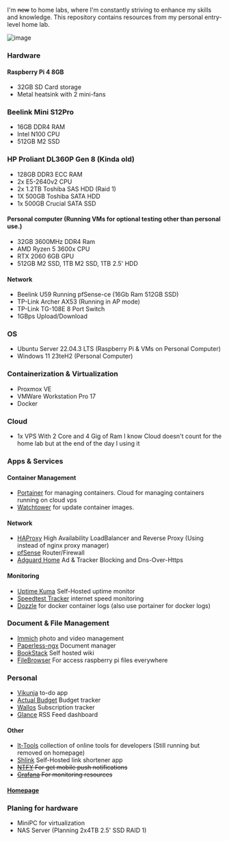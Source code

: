 I'm ~~new~~ to home labs, where I'm constantly striving to enhance my skills and knowledge. This repository contains resources from my personal entry-level home lab.

![image](https://github.com/user-attachments/assets/4d43f866-4b30-4711-b355-6d0f63a1fefc)


### Hardware
#### Raspberry Pi 4 8GB
- 32GB SD Card storage
- Metal heatsink with 2 mini-fans

### Beelink Mini S12Pro
- 16GB DDR4 RAM
- Intel N100 CPU
- 512GB M2 SSD

### HP Proliant DL360P Gen 8 (Kinda old)
- 128GB DDR3 ECC RAM
- 2x E5-2640v2 CPU
- 2x 1.2TB Toshiba SAS HDD (Raid 1)
- 1X 500GB Toshiba SATA HDD
- 1x 500GB Crucial SATA SSD

#### Personal computer (Running VMs for optional testing other than personal use.)
- 32GB 3600MHz DDR4 Ram
- AMD Ryzen 5 3600x CPU
- RTX 2060 6GB GPU
- 512GB M2 SSD, 1TB M2 SSD, 1TB 2.5' HDD

#### Network
- Beelink U59 Running pfSense-ce (16Gb Ram 512GB SSD) 
- TP-Link Archer AX53 (Running in AP mode)
- TP-Link TG-108E 8 Port Switch
- 1GBps Upload/Download


### OS
- Ubuntu Server 22.04.3 LTS (Raspberry Pi & VMs on Personal Computer)
- Windows 11 23teH2 (Personal Computer)

### Containerization & Virtualization
- Proxmox VE
- VMWare Workstation Pro 17
- Docker

### Cloud
- 1x VPS With 2 Core and 4 Gig of Ram
  I know Cloud doesn't count for the home lab but at the end of the day I using it

### Apps & Services

#### Container Management
- [Portainer](https://portainer.io/) for managing containers.
  Cloud for managing containers running on cloud vps
- [Watchtower](https://github.com/containrrr/watchtower) for update container images.

#### Network
- [HAProxy](https://www.haproxy.com/) High Availability LoadBalancer and Reverse Proxy (Using instead of nginx proxy manager)
- [pfSense](https://www.pfsense.org/) Router/Firewall
- [Adguard Home](https://adguard.com/en/adguard-home/overview.html) Ad & Tracker Blocking and Dns-Over-Https

#### Monitoring
- [Uptime Kuma](https://uptime.kuma.pet/) Self-Hosted uptime monitor
- [Speedtest Tracker](https://docs.speedtest-tracker.dev/) internet speed monitoring
- [Dozzle](https://dozzle.dev/) for docker container logs (also use portainer for docker logs)

### Document & File Management
- [Immich](https://immich.app/) photo and video management
- [Paperless-ngx](https://docs.paperless-ngx.com/) Document manager
- [BookStack](https://www.bookstackapp.com/) Self hosted wiki
- [FileBrowser](https://filebrowser.org/) For access raspberry pi files everywhere

### Personal
- [Vikunja](https://vikunja.io/) to-do app
- [Actual Budget](https://actualbudget.org/) Budget tracker
- [Wallos](https://wallosapp.com/) Subscription tracker
- [Glance](https://github.com/glanceapp/glance) RSS Feed dashboard

#### Other
- [It-Tools](https://github.com/CorentinTh/it-tools) collection of online tools for developers (Still running but removed on homepage)
- [Shlink](https://shlink.io/) Self-Hosted link shortener app
- ~~[NTFY](https://ntfy.sh/) For get mobile push notifications~~
- ~~[Grafana](https://grafana.com/) For monitoring resources~~

#### [Homepage](https://gethomepage.dev/latest/)

### Planing for hardware
- MiniPC for virtualization
- NAS Server (Planning 2x4TB 2.5' SSD RAID 1)
